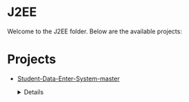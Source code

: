 # J2EE
Welcome to the J2EE folder. Below are the available projects:
# Projects

- [Student-Data-Enter-System-master](Student-Data-Enter-System-master/)
	<details>
	<summary>Details</summary>

	# Student-Data-Enter-System
	
	```
	This project contains JSP and Servlet code used to create CRUD operations related to students.
	
	``` 
	</details>

